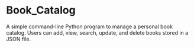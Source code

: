# Book_Catalog
A simple command-line Python program to manage a personal book catalog. Users can add, view, search, update, and delete books stored in a JSON file.
